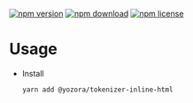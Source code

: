 [![npm version](https://img.shields.io/npm/v/@yozora/tokenizer-inline-html.svg)](https://www.npmjs.com/package/@yozora/tokenizer-inline-html)
[![npm download](https://img.shields.io/npm/dm/@yozora/tokenizer-inline-html.svg)](https://www.npmjs.com/package/@yozora/tokenizer-inline-html)
[![npm license](https://img.shields.io/npm/l/@yozora/tokenizer-inline-html.svg)](https://www.npmjs.com/package/@yozora/tokenizer-inline-html)


# Usage

  * Install
    ```console
    yarn add @yozora/tokenizer-inline-html
    ```
